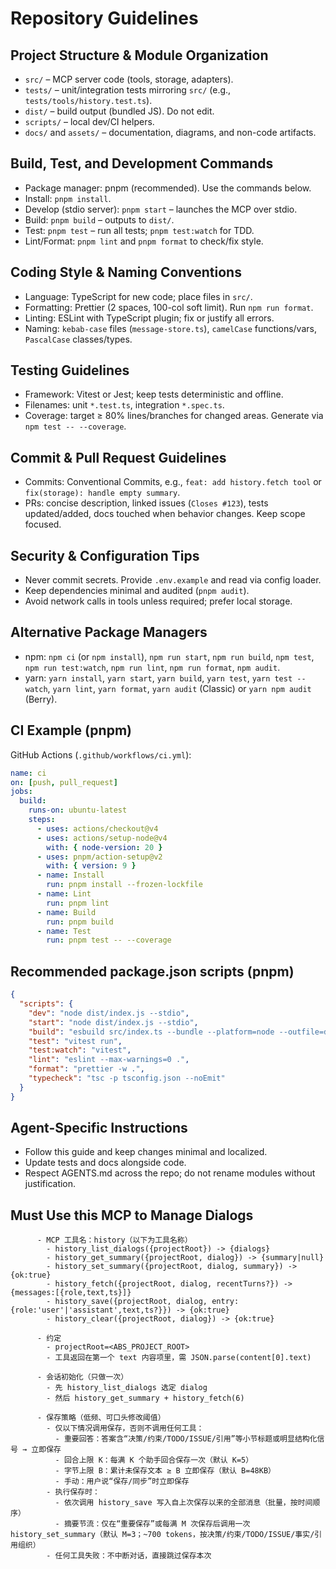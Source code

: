 # Repository Guidelines

## Project Structure & Module Organization
- `src/` – MCP server code (tools, storage, adapters).
- `tests/` – unit/integration tests mirroring `src/` (e.g., `tests/tools/history.test.ts`).
- `dist/` – build output (bundled JS). Do not edit.
- `scripts/` – local dev/CI helpers.
- `docs/` and `assets/` – documentation, diagrams, and non-code artifacts.

## Build, Test, and Development Commands
- Package manager: pnpm (recommended). Use the commands below.
- Install: `pnpm install`.
- Develop (stdio server): `pnpm start` – launches the MCP over stdio.
- Build: `pnpm build` – outputs to `dist/`.
- Test: `pnpm test` – run all tests; `pnpm test:watch` for TDD.
- Lint/Format: `pnpm lint` and `pnpm format` to check/fix style.

## Coding Style & Naming Conventions
- Language: TypeScript for new code; place files in `src/`.
- Formatting: Prettier (2 spaces, 100-col soft limit). Run `npm run format`.
- Linting: ESLint with TypeScript plugin; fix or justify all errors.
- Naming: `kebab-case` files (`message-store.ts`), `camelCase` functions/vars, `PascalCase` classes/types.

## Testing Guidelines
- Framework: Vitest or Jest; keep tests deterministic and offline.
- Filenames: unit `*.test.ts`, integration `*.spec.ts`.
- Coverage: target ≥ 80% lines/branches for changed areas. Generate via `npm test -- --coverage`.

## Commit & Pull Request Guidelines
- Commits: Conventional Commits, e.g., `feat: add history.fetch tool` or `fix(storage): handle empty summary`.
- PRs: concise description, linked issues (`Closes #123`), tests updated/added, docs touched when behavior changes. Keep scope focused.

## Security & Configuration Tips
- Never commit secrets. Provide `.env.example` and read via config loader.
- Keep dependencies minimal and audited (`pnpm audit`).
- Avoid network calls in tools unless required; prefer local storage.

## Alternative Package Managers
- npm: `npm ci` (or `npm install`), `npm run start`, `npm run build`, `npm test`, `npm run test:watch`, `npm run lint`, `npm run format`, `npm audit`.
- yarn: `yarn install`, `yarn start`, `yarn build`, `yarn test`, `yarn test --watch`, `yarn lint`, `yarn format`, `yarn audit` (Classic) or `yarn npm audit` (Berry).

## CI Example (pnpm)
GitHub Actions (`.github/workflows/ci.yml`):
```yaml
name: ci
on: [push, pull_request]
jobs:
  build:
    runs-on: ubuntu-latest
    steps:
      - uses: actions/checkout@v4
      - uses: actions/setup-node@v4
        with: { node-version: 20 }
      - uses: pnpm/action-setup@v2
        with: { version: 9 }
      - name: Install
        run: pnpm install --frozen-lockfile
      - name: Lint
        run: pnpm lint
      - name: Build
        run: pnpm build
      - name: Test
        run: pnpm test -- --coverage
```

## Recommended package.json scripts (pnpm)
```json
{
  "scripts": {
    "dev": "node dist/index.js --stdio",
    "start": "node dist/index.js --stdio",
    "build": "esbuild src/index.ts --bundle --platform=node --outfile=dist/index.js",
    "test": "vitest run",
    "test:watch": "vitest",
    "lint": "eslint --max-warnings=0 .",
    "format": "prettier -w .",
    "typecheck": "tsc -p tsconfig.json --noEmit"
  }
}
```

## Agent-Specific Instructions
- Follow this guide and keep changes minimal and localized.
- Update tests and docs alongside code.
- Respect AGENTS.md across the repo; do not rename modules without justification.

## Must Use this MCP to Manage Dialogs
```text
      - MCP 工具名：history（以下为工具名称）
        - history_list_dialogs({projectRoot}) -> {dialogs}
        - history_get_summary({projectRoot, dialog}) -> {summary|null}
        - history_set_summary({projectRoot, dialog, summary}) -> {ok:true}
        - history_fetch({projectRoot, dialog, recentTurns?}) -> {messages:[{role,text,ts}]}
        - history_save({projectRoot, dialog, entry:{role:'user'|'assistant',text,ts?}}) -> {ok:true}
        - history_clear({projectRoot, dialog}) -> {ok:true}

      - 约定
        - projectRoot=<ABS_PROJECT_ROOT>
        - 工具返回在第一个 text 内容项里，需 JSON.parse(content[0].text)

      - 会话初始化（只做一次）
        - 先 history_list_dialogs 选定 dialog
        - 然后 history_get_summary + history_fetch(6)

      - 保存策略（低频、可口头修改阈值）
        - 仅以下情况调用保存，否则不调用任何工具：
          - 重要回答：答案含“决策/约束/TODO/ISSUE/引用”等小节标题或明显结构化信号 → 立即保存
          - 回合上限 K：每满 K 个助手回合保存一次（默认 K=5）
          - 字节上限 B：累计未保存文本 ≥ B 立即保存（默认 B=48KB）
          - 手动：用户说“保存/同步”时立即保存
        - 执行保存时：
          - 依次调用 history_save 写入自上次保存以来的全部消息（批量，按时间顺序）
          - 摘要节流：仅在“重要保存”或每满 M 次保存后调用一次 history_set_summary（默认 M=3；~700 tokens，按决策/约束/TODO/ISSUE/事实/引用组织）
        - 任何工具失败：不中断对话，直接跳过保存本次
```